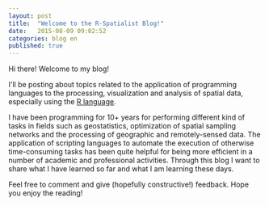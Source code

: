 ```yaml
---
layout: post
title:  "Welcome to the R-Spatialist Blog!"
date:   2015-08-09 09:02:52
categories: blog en
published: true
---
```

Hi there! Welcome to my blog!

I'll be posting about topics related to the application of programming languages to the processing, visualization and analysis of spatial data, especially using the [R language].

I have been programming for 10+ years for performing different kind of tasks in fields such as geostatistics, optimization of spatial sampling networks and the processing of geographic and remotely-sensed data. The application of scripting languages to automate the execution of otherwise time-consuming tasks has been quite helpful for being more efficient in a number of academic and professional activities. Through this blog I want to share what I have learned so far and what I am learning these days. 

Feel free to comment and give (hopefully constructive!) feedback. Hope you enjoy the reading! 

<a id="comments"></a>

[R language]:      http://r-project.org
